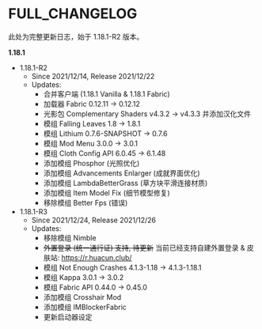 # FULL_CHANGELOG

此处为完整更新日志，始于 1.18.1-R2 版本。

**1.18.1**

- 1.18.1-R2
  - Since 2021/12/14, Release 2021/12/22
  - Updates:
    - 合并客户端 (1.18.1 Vanilla & 1.18.1 Fabric)
    - 加载器 Fabric 0.12.11 -> 0.12.12
    - 光影包 Complementary Shaders v4.3.2 -> v4.3.3 并添加汉化文件
    - 模组 Falling Leaves 1.8 -> 1.8.1
    - 模组 Lithium 0.7.6-SNAPSHOT -> 0.7.6
    - 模组 Mod Menu 3.0.0 -> 3.0.1
    - 模组 Cloth Config API 6.0.45 -> 6.1.48
    - 添加模组 Phosphor (光照优化)
    - 添加模组 Advancements Enlarger (成就界面优化)
    - 添加模组 LambdaBetterGrass (草方块平滑连接材质)
    - 添加模组 Item Model Fix (细节模型修复)
    - 移除模组 Better Fps (错误)
- 1.18.1-R3
  - Since 2021/12/24, Release 2021/12/26
  - Updates:
    - 移除模组 Nimble
    - ~~外置登录 (统一通行证) 支持, 待更新~~ 当前已经支持自建外置登录 & 皮肤站: https://r.huacun.club/
    - 模组 Not Enough Crashes 4.1.3-1.18 -> 4.1.3-1.18.1
    - 模组 Kappa 3.0.1 -> 3.0.2
    - 模组 Fabric API 0.44.0 -> 0.45.0
    - 添加模组 Crosshair Mod
    - 添加模组 IMBlockerFabric
    - 更新启动器设定
